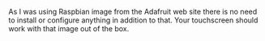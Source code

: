 As I was using Raspbian image from the Adafruit web site there is no need to install or configure anything in addition to that. Your touchscreen should work with that image out of the box.